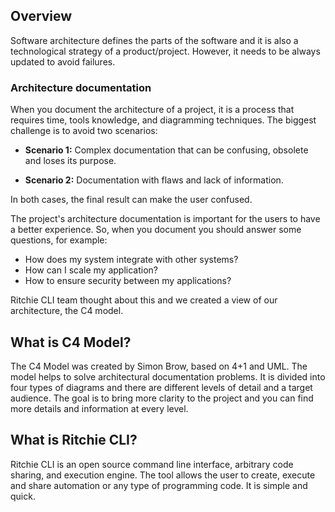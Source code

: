 ## **Overview**

Software architecture defines the parts of the software and it is also a technological strategy of a product/project.  However, it needs to be always updated to avoid failures.
 
### **Architecture documentation**
When you document the architecture of a project, it is a process that requires time, tools knowledge, and diagramming techniques. The biggest challenge is to avoid two scenarios:

- **Scenario 1:** Complex documentation that can be confusing, obsolete and loses its purpose.

- **Scenario 2:** Documentation with flaws and lack of information. 

In both cases, the final result can make the user confused. 

The project's architecture documentation is important for the users to have a better experience. So, when you document you should answer some questions, for example:  
- How does my system integrate with other systems?  
- How can I scale my application?
- How to ensure security between my applications?

Ritchie CLI team thought about this and we created a view of our architecture, the C4 model. 

## **What is C4 Model?**
The C4 Model was created by Simon Brow,  based on 4+1 and UML. The model helps to solve architectural documentation problems. 
It is divided into four types of diagrams and there are different levels of detail and a target audience.
The goal is to bring more clarity to the project and you can find more details and information at every level.

## **What is Ritchie CLI?**

Ritchie CLI is an open source command line interface, arbitrary code sharing, and execution engine. The tool allows the user to create, execute and share automation or any type of programming code. It is simple and quick.